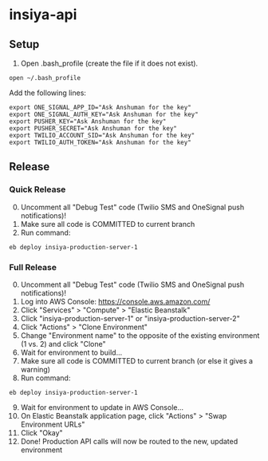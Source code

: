 # insiya-api

## Setup
1. Open .bash_profile (create the file if it does not exist).
````
open ~/.bash_profile
````
Add the following lines:
````
export ONE_SIGNAL_APP_ID="Ask Anshuman for the key"
export ONE_SIGNAL_AUTH_KEY="Ask Anshuman for the key"
export PUSHER_KEY="Ask Anshuman for the key"
export PUSHER_SECRET="Ask Anshuman for the key"
export TWILIO_ACCOUNT_SID="Ask Anshuman for the key"
export TWILIO_AUTH_TOKEN="Ask Anshuman for the key"
````

## Release
### Quick Release
0. Uncomment all "Debug Test" code (Twilio SMS and OneSignal push notifications)!
1. Make sure all code is COMMITTED to current branch
1. Run command:
````
eb deploy insiya-production-server-1
````

### Full Release
0. Uncomment all "Debug Test" code (Twilio SMS and OneSignal push notifications)!
1. Log into AWS Console: https://console.aws.amazon.com/
2. Click "Services" > "Compute" > "Elastic Beanstalk"
3. Click "insiya-production-server-1" or "insiya-production-server-2"
4. Click "Actions" > "Clone Environment"
5. Change "Environment name" to the opposite of the existing environment (1 vs. 2) and click "Clone"
6. Wait for environment to build...
7. Make sure all code is COMMITTED to current branch (or else it gives a warning)
8. Run command:
````
eb deploy insiya-production-server-1
````
9. Wait for environment to update in AWS Console...
10. On Elastic Beanstalk application page, click "Actions" > "Swap Environment URLs"
11. Click "Okay"
12. Done! Production API calls will now be routed to the new, updated environment
